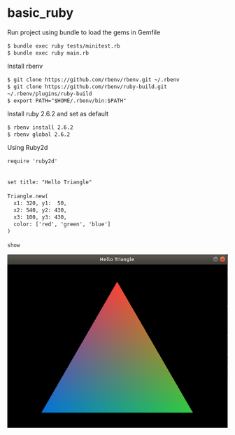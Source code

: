 # basic_ruby


Run project using bundle to load the gems in Gemfile
```
$ bundle exec ruby tests/minitest.rb
$ bundle exec ruby main.rb
```

Install rbenv
```
$ git clone https://github.com/rbenv/rbenv.git ~/.rbenv
$ git clone https://github.com/rbenv/ruby-build.git ~/.rbenv/plugins/ruby-build
$ export PATH="$HOME/.rbenv/bin:$PATH"
```

Install ruby 2.6.2 and set as default
```
$ rbenv install 2.6.2
$ rbenv global 2.6.2
```

Using Ruby2d
```
require 'ruby2d'


set title: "Hello Triangle"

Triangle.new(
  x1: 320, y1:  50,
  x2: 540, y2: 430,
  x3: 100, y3: 430,
  color: ['red', 'green', 'blue']
)

show
```
![alt text](https://github.com/cesar-rayo/basic_ruby/blob/master/images/triangle.png)